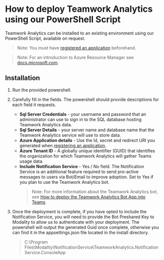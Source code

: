 # How to deploy Teamwork Analytics using our PowerShell Script

Teamwork Analytics can be installed to an existing environment using our PowerShell Script, available on request.

> Note: You must have [registered an application](registerapplication.md) beforehand.

> Note: For an introduction to Azure Resource Manager see [docs.microsoft.com](https://docs.microsoft.com/en-us/azure/azure-resource-manager/resource-group-overview).

## Installation

1. Run the provided powershell.

2. Carefully fill in the fields. The powershell should provide descriptions for each field it requests.
    - **Sql Server Credentials** - your username and password that an administrator can use to sign in to the SQL database hosting Teamwork Analytics data. 
    - **Sql Server Details** - your server name and database name that the Teamwork Analytics service will use to store data. 
    - **Azure Application details** - Use the Id, secret and redirect URI you generated when [registering an application](registerapplication.md).
    - **Azure Tenant ID** - A globally unique identifier (GUID) that identifies the organization for which Teamwork Analytics will gather Teams usage data.
    - **Include Notification Service** - Yes / No field. The Notification Service is an additional feature required to send pro-active messages to users via Bot/Email to improve adoption. Set to Yes if you plan to use the Teamwork Analytics bot. 
      > Note: For more information about the Teamwork Analytics bot, see [How to deploy the Teamwork Analytics Bot App into Teams](deployteamsapp.md).
3. Once the deployment is complete, if you have opted to include the Notification Service, you will need to provide the Bot Preshared Key to Modality to allow us to authenticate with your deployment. The powershell will output the generated Guid once complete, otherwise you can find it in the appsettings.json file located in the install directory.
    >C:\Program Files\Modality\NotificationService\TeamworkAnalytics.NotificationService.ConsoleApp